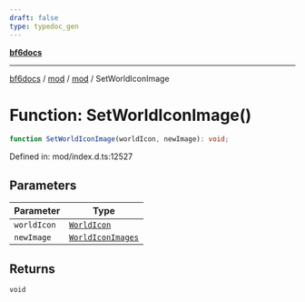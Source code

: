 ```yaml
---
draft: false
type: typedoc_gen
---
```


[**bf6docs**](../../../_index.md)

***

[bf6docs](../../../_index.md) / [mod](../../_index.md) / [mod](../_index.md) / SetWorldIconImage

# Function: SetWorldIconImage()

```ts
function SetWorldIconImage(worldIcon, newImage): void;
```

Defined in: mod/index.d.ts:12527

## Parameters

| Parameter | Type |
| ------ | ------ |
| `worldIcon` | [`WorldIcon`](../WorldIcon/_index.md) |
| `newImage` | [`WorldIconImages`](../WorldIconImages/_index.md) |

## Returns

`void`
